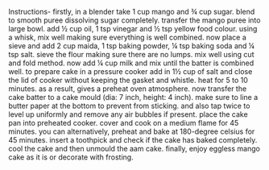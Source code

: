 Instructions-
    firstly, in a blender take 1 cup mango and ¾ cup sugar.
    blend to smooth puree dissolving sugar completely.
    transfer the mango puree into large bowl.
    add ½ cup oil, 1 tsp vinegar and ½ tsp yellow food colour.
    using a whisk, mix well making sure everything is well combined.
    now place a sieve and add 2 cup maida, 1 tsp baking powder, ¼ tsp baking soda and ¼ tsp salt.
    sieve the flour making sure there are no lumps.
    mix well using cut and fold method.
    now add ¼ cup milk and mix until the batter is combined well.
    to prepare cake in a pressure cooker add in 1½ cup of salt and close the lid of cooker without keeping the gasket and whistle. heat for 5 to 10 minutes. as a result, gives a preheat oven atmosphere.
    now transfer the cake batter to a cake mould (dia: 7 inch, height: 4 inch). make sure to line a butter paper at the bottom to prevent from sticking.
    and also tap twice to level up uniformly and remove any air bubbles if present.
    place the cake pan into preheated cooker.
    cover and cook on a medium flame for 45 minutes. you can alternatively, preheat and bake at 180-degree celsius for 45 minutes.
    insert a toothpick and check if the cake has baked completely.
    cool the cake and then unmould the aam cake.
    finally, enjoy eggless mango cake as it is or decorate with frosting.